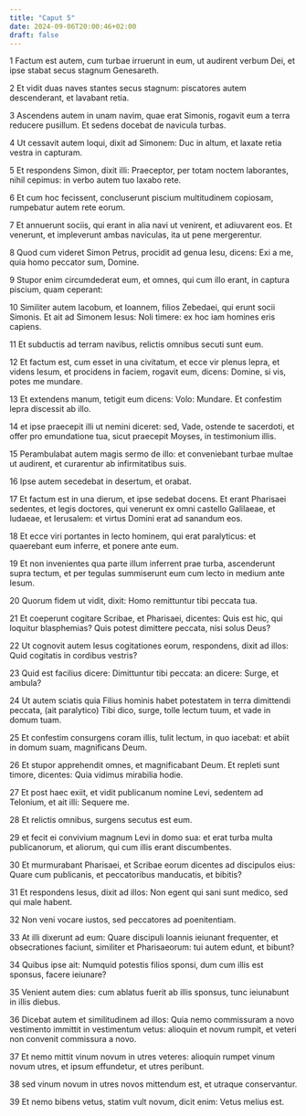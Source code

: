 ```yaml
---
title: "Caput 5"
date: 2024-09-06T20:00:46+02:00
draft: false
---
```



1 Factum est autem, cum turbae irruerunt in eum, ut audirent verbum Dei, et ipse stabat secus stagnum Genesareth.

2 Et vidit duas naves stantes secus stagnum: piscatores autem descenderant, et lavabant retia.

3 Ascendens autem in unam navim, quae erat Simonis, rogavit eum a terra reducere pusillum. Et sedens docebat de navicula turbas.

4 Ut cessavit autem loqui, dixit ad Simonem: Duc in altum, et laxate retia vestra in capturam.

5 Et respondens Simon, dixit illi: Praeceptor, per totam noctem laborantes, nihil cepimus: in verbo autem tuo laxabo rete.

6 Et cum hoc fecissent, concluserunt piscium multitudinem copiosam, rumpebatur autem rete eorum.

7 Et annuerunt sociis, qui erant in alia navi ut venirent, et adiuvarent eos. Et venerunt, et impleverunt ambas naviculas, ita ut pene mergerentur.

8 Quod cum videret Simon Petrus, procidit ad genua Iesu, dicens: Exi a me, quia homo peccator sum, Domine.

9 Stupor enim circumdederat eum, et omnes, qui cum illo erant, in captura piscium, quam ceperant:

10 Similiter autem Iacobum, et Ioannem, filios Zebedaei, qui erunt socii Simonis. Et ait ad Simonem Iesus: Noli timere: ex hoc iam homines eris capiens.

11 Et subductis ad terram navibus, relictis omnibus secuti sunt eum.

12 Et factum est, cum esset in una civitatum, et ecce vir plenus lepra, et videns Iesum, et procidens in faciem, rogavit eum, dicens: Domine, si vis, potes me mundare.

13 Et extendens manum, tetigit eum dicens: Volo: Mundare. Et confestim lepra discessit ab illo.

14 et ipse praecepit illi ut nemini diceret: sed, Vade, ostende te sacerdoti, et offer pro emundatione tua, sicut praecepit Moyses, in testimonium illis.

15 Perambulabat autem magis sermo de illo: et conveniebant turbae multae ut audirent, et curarentur ab infirmitatibus suis.

16 Ipse autem secedebat in desertum, et orabat.

17 Et factum est in una dierum, et ipse sedebat docens. Et erant Pharisaei sedentes, et legis doctores, qui venerunt ex omni castello Galilaeae, et Iudaeae, et Ierusalem: et virtus Domini erat ad sanandum eos.

18 Et ecce viri portantes in lecto hominem, qui erat paralyticus: et quaerebant eum inferre, et ponere ante eum.

19 Et non invenientes qua parte illum inferrent prae turba, ascenderunt supra tectum, et per tegulas summiserunt eum cum lecto in medium ante Iesum.

20 Quorum fidem ut vidit, dixit: Homo remittuntur tibi peccata tua.

21 Et coeperunt cogitare Scribae, et Pharisaei, dicentes: Quis est hic, qui loquitur blasphemias? Quis potest dimittere peccata, nisi solus Deus?

22 Ut cognovit autem Iesus cogitationes eorum, respondens, dixit ad illos: Quid cogitatis in cordibus vestris?

23 Quid est facilius dicere: Dimittuntur tibi peccata: an dicere: Surge, et ambula?

24 Ut autem sciatis quia Filius hominis habet potestatem in terra dimittendi peccata, (ait paralytico) Tibi dico, surge, tolle lectum tuum, et vade in domum tuam.

25 Et confestim consurgens coram illis, tulit lectum, in quo iacebat: et abiit in domum suam, magnificans Deum.

26 Et stupor apprehendit omnes, et magnificabant Deum. Et repleti sunt timore, dicentes: Quia vidimus mirabilia hodie.

27 Et post haec exiit, et vidit publicanum nomine Levi, sedentem ad Telonium, et ait illi: Sequere me.

28 Et relictis omnibus, surgens secutus est eum.

29 et fecit ei convivium magnum Levi in domo sua: et erat turba multa publicanorum, et aliorum, qui cum illis erant discumbentes.

30 Et murmurabant Pharisaei, et Scribae eorum dicentes ad discipulos eius: Quare cum publicanis, et peccatoribus manducatis, et bibitis?

31 Et respondens Iesus, dixit ad illos: Non egent qui sani sunt medico, sed qui male habent.

32 Non veni vocare iustos, sed peccatores ad poenitentiam.

33 At illi dixerunt ad eum: Quare discipuli Ioannis ieiunant frequenter, et obsecrationes faciunt, similiter et Pharisaeorum: tui autem edunt, et bibunt?

34 Quibus ipse ait: Numquid potestis filios sponsi, dum cum illis est sponsus, facere ieiunare?

35 Venient autem dies: cum ablatus fuerit ab illis sponsus, tunc ieiunabunt in illis diebus.

36 Dicebat autem et similitudinem ad illos: Quia nemo commissuram a novo vestimento immittit in vestimentum vetus: alioquin et novum rumpit, et veteri non convenit commissura a novo.

37 Et nemo mittit vinum novum in utres veteres: alioquin rumpet vinum novum utres, et ipsum effundetur, et utres peribunt.

38 sed vinum novum in utres novos mittendum est, et utraque conservantur.

39 Et nemo bibens vetus, statim vult novum, dicit enim: Vetus melius est.

